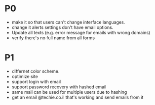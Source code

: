 # P0
- make it so that users can't change interface languages.
- change it alerts settings don't have email options.
- Update all texts (e.g. error message for emails with wrong domains)
- verify there's no full name from all forms

# P1
- differnet color scheme.
- optimize site
- support login with email
- support password recovery with hashed email
- same mail can be used for multiple users due to hashing
- get an email @techie.co.il that's working and send emails from it